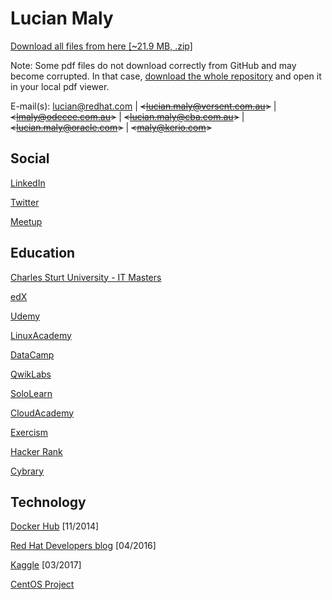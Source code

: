 # Lucian Maly

<p><a href="https://github.com/luckylittle/professional-it-certifications/archive/lucian-maly.zip">Download all files from here [~21.9 MB, .zip]</a></p>

Note: Some pdf files do not download correctly from GitHub and may become corrupted. In that case, <a href="https://github.com/luckylittle/professional-it-certifications/archive/lucian-maly.zip">download the whole repository</a> and open it in your local pdf viewer. 

E-mail(s): <lucian@redhat.com> | ~~<<lucian.maly@versent.com.au>>~~ | ~~<<lmaly@odecee.com.au>>~~ | ~~<<lucian.maly@cba.com.au>>~~ | ~~<<lucian.maly@oracle.com>>~~ | ~~<<maly@kerio.com>>~~


Social
-----------
[LinkedIn](https://au.linkedin.com/in/lucianmaly1981)

[Twitter](https://twitter.com/LucianMaly)

[Meetup](https://www.meetup.com/members/75260192/)


Education
-----------
[Charles Sturt University - IT Masters](https://learn.itmasters.edu.au/user/profile.php?id=1640363)

[edX](https://courses.edx.org/u/luckylittle)

[Udemy](https://www.udemy.com/user/lucianmaly/)

[LinuxAcademy](https://linuxacademy.com/profile/show/user/name/luckylittle81)

[DataCamp](https://www.datacamp.com/profile/luckylittle)

[QwikLabs](https://qwiklabs.com/public_profiles/233ae1de-97fe-49ec-a0e9-2eb502d4e27c)

[SoloLearn](https://www.sololearn.com/Profile/4115540)

[CloudAcademy](https://cloudacademy.com/user/lucian.maly/)

[Exercism](http://exercism.io/profiles/luckylittle/ec68de552ced4bbfbcb6e0c93171d9cc)

[Hacker Rank](https://www.hackerrank.com/luckylittle)

[Cybrary](https://www.cybrary.it/members/luckylittle/)


Technology
-----------
[Docker Hub](https://hub.docker.com/u/luckylittle/) [11/2014]

[Red Hat Developers blog](https://developers.redhat.com/blog/author/luckylittle81/) [04/2016]

[Kaggle](https://www.kaggle.com/luckylittle) [03/2017]

[CentOS Project](https://wiki.centos.org/LucianMaly)

